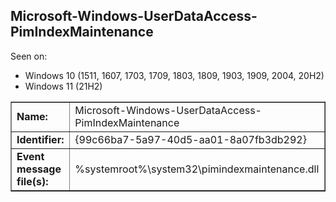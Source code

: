 ## Microsoft-Windows-UserDataAccess-PimIndexMaintenance

Seen on:
* Windows 10 (1511, 1607, 1703, 1709, 1803, 1809, 1903, 1909, 2004, 20H2)
* Windows 11 (21H2)

<table border="1" class="docutils">
  <tbody>
    <tr>
      <td><b>Name:</b></td>
      <td>Microsoft-Windows-UserDataAccess-PimIndexMaintenance</td>
    </tr>
    <tr>
      <td><b>Identifier:</b></td>
      <td>{99c66ba7-5a97-40d5-aa01-8a07fb3db292}</td>
    </tr>
    <tr>
      <td><b>Event message file(s):</b></td>
      <td>%systemroot%\system32\pimindexmaintenance.dll</td>
    </tr>
  </tbody>
</table>

&nbsp;


